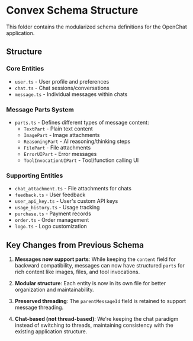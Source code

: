 # Convex Schema Structure

This folder contains the modularized schema definitions for the OpenChat application.

## Structure

### Core Entities
- `user.ts` - User profile and preferences
- `chat.ts` - Chat sessions/conversations 
- `message.ts` - Individual messages within chats

### Message Parts System
- `parts.ts` - Defines different types of message content:
  - `TextPart` - Plain text content
  - `ImagePart` - Image attachments
  - `ReasoningPart` - AI reasoning/thinking steps
  - `FilePart` - File attachments
  - `ErrorUIPart` - Error messages
  - `ToolInvocationUIPart` - Tool/function calling UI

### Supporting Entities
- `chat_attachment.ts` - File attachments for chats
- `feedback.ts` - User feedback
- `user_api_key.ts` - User's custom API keys
- `usage_history.ts` - Usage tracking
- `purchase.ts` - Payment records
- `order.ts` - Order management
- `logo.ts` - Logo customization

## Key Changes from Previous Schema

1. **Messages now support parts**: While keeping the `content` field for backward compatibility, messages can now have structured `parts` for rich content like images, files, and tool invocations.

2. **Modular structure**: Each entity is now in its own file for better organization and maintainability.

3. **Preserved threading**: The `parentMessageId` field is retained to support message threading.

4. **Chat-based (not thread-based)**: We're keeping the chat paradigm instead of switching to threads, maintaining consistency with the existing application structure. 
